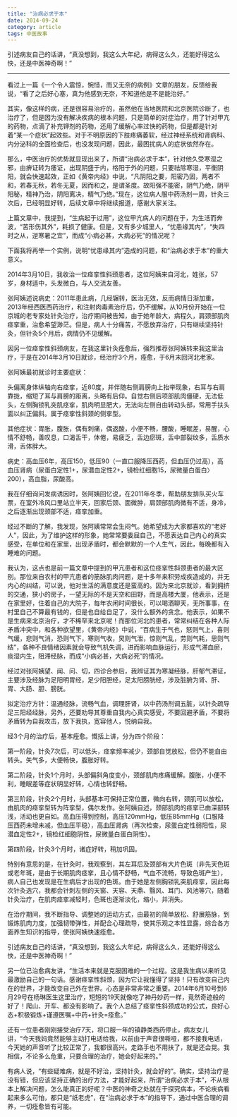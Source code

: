 ```yaml
---
title: "治病必求于本"
date: 2014-09-24
category: article
tags: 中医故事
---
```


引述病友自己的话讲，“真没想到，我这么大年纪，病得这么久，还能好得这么快，还是中医神奇啊！”

***

看过上一篇《一个令人震惊，惋惜，而又无奈的病例》文章的朋友，反馈给我说，“看了之后好心塞，真为他感到无奈，不知道他是不是能治好。”

其实，像这样的病，还是很容易治疗的，虽然他在当地医院和北京医院诊断了，也治疗了，但是因为没有解决疾病的根本问题，只是简单的对症治疗，用了针对甲亢的药物，点滴了补充钾剂的药物，还用了缓解心率过快的药物，但是都是针对着“某一个症状”起效些。对于不明原因的下肢疼痛萎软，经过神经系统和肾病科、内分泌科的全面检查后，也没发现问题，因此，最困扰病人的症状依然存在。

那么，中医治疗的优势就显现出来了，所谓“治病必求于本”，针对他久受寒湿之邪，由痹证转为痿证，出现阴盛于内，格阳于外的问题，只要祛除寒湿，平衡阴阳，就会快速起效，正如《黄帝内经》中说，“凡阴阳之要，阳密乃固，两者不和，若春无秋，若冬无夏，因而和之，是谓圣度。故阳强不能密，阴气乃绝，阴平阳秘，精神乃治，阴阳离决，精气乃绝。”现在，这位病人服中药汤剂一周，针灸三次后，已经明显好转，后续文章中将继续报道，感谢大家关注。

上篇文章中，我提到，“生病起于过用”，这位甲亢病人的问题在于，为生活而奔波，“苦形伤其外”，耗损了健康。但是，又有多少城里人，“忧患缘其内”，“失四时之从，逆寒暑之宜”，而成“小病必甚，大病必死”的情况呢？

下面我将再举一个实例，说明“忧患缘其内”造成的问题，和“治病必求于本”的重大意义。

2014年3月10日，我收治一位痉挛性斜颈患者，这位阿姨来自河北，姓张，57岁，身材适中，头发微白，与人交流友善。

张阿姨述说病史：2011年患此病，几经辗转，医治无效，反而病情日渐加重，2013年经西医西药治疗，和注射肉毒素治疗后，仍不缓解，从10月份开始在一位京城的老专家处针灸治疗，治疗期间被告知，由于她年龄大，病程久，肩颈部肌肉痉挛重，治愈希望渺茫。但是，病人十分痛苦，不愿放弃治疗，只有继续坚持针灸，但针灸5个月后，病情仍不见缓解。

因另一位痉挛性斜颈病友，在我这里针灸痊愈后，强烈推荐张阿姨转来我这里治疗，于是在2014年3月10日就诊，经治疗3个月，痊愈，于6月末回河北老家。

张阿姨最初就诊时主要症状：

头偏离身体纵轴向右痉挛，近80度，并伴随右侧肩膀向上抬举现象，右耳与右肩靠拢，缩短了耳与肩膀的距离，头略有后仰。自觉右侧后项部肌肉僵硬，无法低头，左侧胸锁乳突肌痉挛，肌肉明显肥大，无法向左侧自由转动头部，常用手扶头面以纠正偏斜。属于痉挛性斜颈的侧挛型。

其他症状：胃胀，腹胀，偶有刺痛，偶返酸，小便不畅，腰酸，睡眠差，易醒，心情不舒畅，善叹息，口渴舌干，体倦，易疲乏，舌边瘀斑，舌中部裂纹多，舌质水滑，舌体胖大。

病史：高血压6年，高压150，低压90（一直口服降压西药，但血压仍过高），高血压肾病（尿蛋白定性1+，尿潜血定性2+，镜检红细胞15，尿微量白蛋白〉200），高血脂，尿酸高。

我在仔细询问发病诱因时，张阿姨回忆说，在2011年冬季，帮助朋友排队买火车票，在室外冷风口里站立半天，回家后颈、面微肿，肩颈部肌肉微有不适，身冷，之后逐渐出现颈部不适，痉挛加重。

经过不断的了解，我发现，张阿姨常常会生闷气。她希望成为大家都喜欢的“老好人”，因此，为了维护这样的形象，她常常要委屈自己，不愿表达自己内心的真实感受，在单位和在家里，出现矛盾时，都会默默的一个人生气，因此，每晚都有入睡难的问题。

我认为，这点也是前一篇文章中提到的甲亢患者和这位痉挛性斜颈患者的最大区别。那位来自农村的甲亢患者的筋脉肌肉问题，是十多年来积劳成疾造成的，并无内心的纠结，可以说，他对生活的满意度还是蛮高的。因为来北京就诊，看到拥挤的交通，狭小的房子，一望无际的不是天空和田野，而是高楼大厦，他表示，还是在家里好，住着自己的大院子，每年农闲时间很长，可以喝酒聊天，无所事事，在村里自己不算最有钱的，但是也自给自足了，没什么额外的贪念。他表示，如果不是生病来北京治疗，才不稀罕来北京呢！而那位河北的患者，常常纠结在各种人际矛盾冲突中，和各种欲望里，《黄帝内经》中说，“百病生于气也，怒则气上，喜则气缓，悲则气消，恐则气下，寒则气收，炅则气泄，惊则气乱，劳则气耗，思则气结”，各种不良情绪因素就会导致气机失调，进而影响血脉运行，形成气滞血瘀，痰湿内生，阻滞经脉，而成“小病必甚，大病必死”的情况。

经过对张阿姨望、闻、问、切，四诊合参后，我辨证其为寒凝经脉，肝郁气滞证，主要涉及经脉为足阳明胃经，足少阳胆经，足太阳膀胱经，涉及脏腑为肾、肝、胃、大肠、胆、膀胱。

拟定治疗方针：温通经脉，流畅气血，调理肝肾，以中药汤剂调五脏，以针灸疏导足三阳经经脉，另外，还要劝导其尊重自我内心真实感受，不要回避矛盾，不要将矛盾转为自我攻击，放下我执，宽容他人，悦纳自我。

经3个月的治疗后，基本痊愈。慨括上讲，分为四个阶段：

第一阶段，针灸7次后，可以低头，痉挛频率减少，颈部自觉放松，但仍不能自由转头。矢气多，大便畅快，腹胀好转。

第二阶段，针灸1个月时，头部偏斜角度变小，颈部肌肉疼痛缓解。腹胀，小便不利，睡眠差等症状明显好转，心情也转舒畅。

第三阶段，针灸2个月时，头部基本可保持正常位置，微向右转，颈肌可以放松，由肌肉的痉挛型转为阵挛型，偶尔发作。张阿姨自述，颈部肌肉的痉挛已由深部转浅，活动也更自如。高血压得到控制，高压120mmHg，低压85mmHg（口服降压西药未增未减，但血压平稳），高血压肾病（再次检查，尿蛋白定性弱阳性，尿潜血定性2+，镜检红细胞阴性，尿微量白蛋白阴性）。

第四阶段，针灸3个月时，诸症好转，稍加巩固。

特别有意思的是，在针灸时，我观察到，其左耳后及颈部有大片色斑（非先天色斑或老年斑，是由于长期肌肉痉挛，且心情不舒畅，气血不流畅，导致色斑产生），病人自己也发现是在生病后才出现的色斑。由于她是左侧胸锁乳突肌痉挛，因此每次针灸选穴，我都会针刺左侧的天窗、天容、天鼎、翳风、耳门、风池等穴，随着针灸治疗，在肌肉痉挛减轻时，色斑也逐渐淡化，缩小，并消失。

在治疗期间，我不断指导、调整她的运动方式，由最初的简单放松、舒展筋脉，到锻炼肌肉力度，加强韧带弹性，并配合心理疏导，使其乐观之本性显露，综合各方面养生知识的指导，使张阿姨快速痊愈。

引述病友自己的话讲，“真没想到，我这么大年纪，病得这么久，还能好得这么快，还是中医神奇啊！”

另一位已治愈病友讲，“生活本来就是克服困难的一个过程。这是我生病以来听见最激励自己的一句话。感谢痉挛性斜颈，因为它让我懂得了坚持！只有改变自己内在的世界，才能改变自己外在世界。心态是非常非常之重要。2014年6月10号到6月29号在杨琳医生这里治疗，短短的19天就像吃了神丹妙药一样，竟然奇迹般的好了！爬山、开车、都没有影响了。我个人总结了痉挛性斜颈成功的公式，良好心态+积极锻炼+谨遵医嘱+中药+针灸=痊愈。”

还有一位患者刚刚接受治疗7天，将口服一年的镇静类西药停止，病友女儿讲，“今天我妈竟然能够主动打电话给我，以前由于声音很嘶哑，都不接我电话，今天她的声音听了比较正常了，我都很高兴。走路手也不用扶了，就是还会晃。我相信，不论多么危重，只要合理的治疗，她会好起来的。”

有病人说，“有些疑难病，就是不好治，坚持针灸，就会好的”。确实，坚持治疗是没有错，但应该坚持正确的治疗方法，才能好起来，所谓“治病必求于本”，不从根本上解决问题，怎么能真正的好呢？中医的神奇之处就在于探究病本，不论疾病看起来多么可怕，都只是“纸老虎”，在“治病必求于本”的指导下，通过中医合理的调养，一切痊愈皆有可能。

